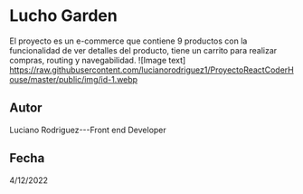 # Lucho Garden
El proyecto es un e-commerce que contiene 9 productos con la funcionalidad de ver detalles del producto, tiene un carrito para realizar compras, routing y navegabilidad.
![Image text] https://raw.githubusercontent.com/lucianorodriguez1/ProyectoReactCoderHouse/master/public/img/id-1.webp


## Autor
Luciano Rodriguez---Front end Developer

## Fecha
4/12/2022
